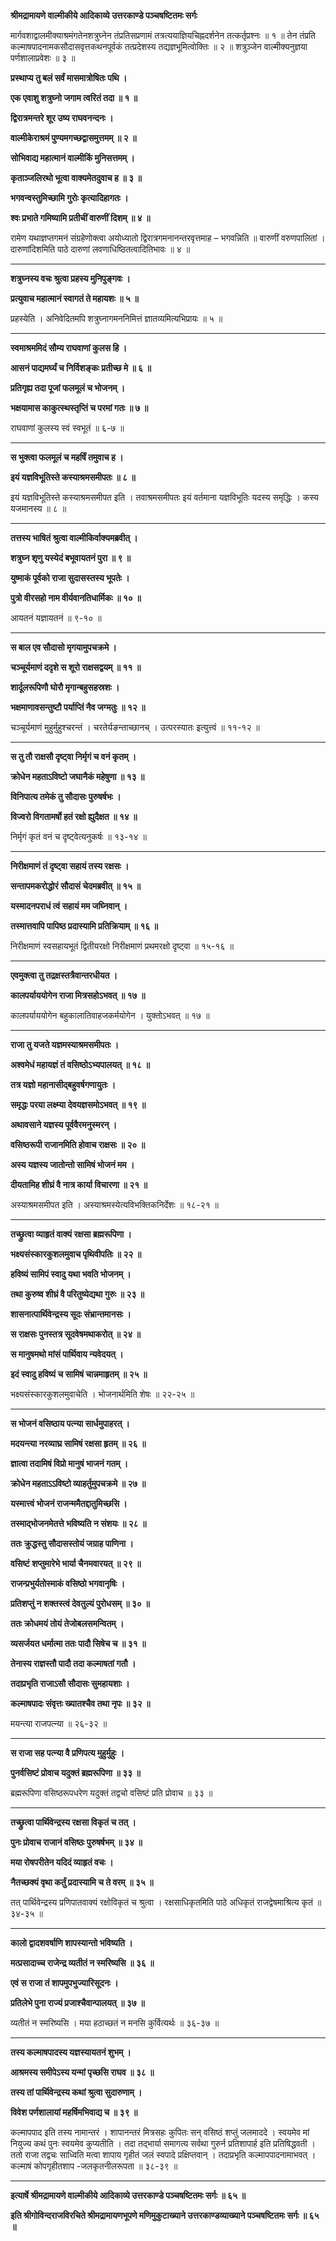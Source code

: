 **श्रीमद्रामायणे वाल्मीकीये आदिकाव्ये उत्तरकाण्डे पञ्चषष्टितमः सर्गः**

मार्गवशाद्वालमीक्याश्रमंगतेनशत्रुघ्नेन तंप्रतिसप्रणामं तत्रत्ययाज्ञियचिह्नदर्शनेन तत्कर्तृप्रश्नः ॥ १ ॥ तेन तंप्रति कल्माषपादनामकसौदासवृत्तकथनपूर्वकं तत्प्रदेशस्य तद्यज्ञभूमित्वोक्तिः ॥ २ ॥ शत्रुञ्जेन वाल्मीक्यनुज्ञया पर्णशालाप्रवेशः ॥ ३ ॥

**प्रस्थाप्य तु बलं सर्वं मासमात्रोषितः पथि ।**

**एक एवाशु शत्रुघ्नो जगाम त्वरितं तदा ॥ १ ॥**

**द्विरात्रमन्तरे शूर उष्य राघवनन्दनः ।**

**वाल्मीकेराश्रमं पुण्यमगच्छद्वासमुत्तमम् ॥ २ ॥**

**सोभिवाद्य महात्मानं वाल्मीकिं मुनिसत्तमम् ।**

**कृताञ्जलिरथो भूत्वा वाक्यमेतदुवाच ह ॥ ३ ॥**

**भगवन्वस्तुमिच्छामि गुरोः कृत्यादिहागतः ।**

**श्वः प्रभाते गमिष्यामि प्रतीचीं वारुणीं दिशम् ॥ ४ ॥**

रामेण यथाज्ञप्तगमनं संग्रहेणोक्त्वा अयोध्यातो द्विरात्रगमनानन्तरवृत्तमाह – भगवन्निति ॥ वारुणीं वरुणपालितां । दारुणांदिशमिति पाठे दारुणां लवणाधिष्ठितत्वादितिभावः ॥ ४ ॥

****

**शत्रुघ्नस्य वचः श्रुत्वा प्रहस्य मुनिपुङ्गवः ।**

**प्रत्युवाच महात्मानं स्वागतं ते महायशः ॥ ५ ॥**

प्रहस्येति । अनिवेदितमपि शत्रुघ्नागमननिमित्तं ज्ञातव्यमित्यभिप्रायः ॥ ५ ॥

****

**स्वमाश्रममिदं सौम्य राघवाणां कुलस हि ।**

**आसनं पाद्यमर्घ्यं च निर्विशङ्कः प्रतीच्छ मे ॥ ६ ॥**

**प्रतिगृह्य तदा पूजां फलमूलं च भोजनम् ।**

**भक्षयामास काकुत्स्थस्तृप्तिं च परमां गतः ॥ ७ ॥**

राघवाणां कुलस्य स्वं स्वभूतं ॥ ६-७ ॥

****

**स भुक्त्वा फलमूलं च महर्षिं तमुवाच ह ।**

**इयं यज्ञविभूतिस्ते कस्याश्रमसमीपतः ॥ ८ ॥**

इयं यज्ञविभूतिस्ते कस्याश्रमसमीपत इति । तवाश्रमसमीपतः इयं वर्तमाना यज्ञविभूतिः यदस्य समृद्धिः । कस्य यजमानस्य ॥ ८ ॥

****

**तत्तस्य भाषितं श्रुत्वा वाल्मीकिर्वाक्यमब्रवीत् ।**

**शत्रुघ्न शृणु यस्येदं बभूवायतनं पुरा ॥ ९ ॥**

**युष्माकं पूर्वको राजा सुदासस्तस्य भूपतेः ।**

**पुत्रो वीरसहो नाम वीर्यवानतिधार्मिकः ॥ १० ॥**

आयतनं यज्ञायतनं ॥ ९-१० ॥

****

**स बाल एव सौदासो मृगयामुपचक्रमे ।**

**चञ्चूर्यमाणं ददृशे स शूरो राक्षसद्वयम् ॥ ११ ॥**

**शार्दूलरूपिणौ घोरौ मृगान्बहुसहस्रशः ।**

**भक्षमाणावसन्तुष्टौ पर्याप्तिं नैव जग्मतुः ॥ १२ ॥**

चञ्चूर्यमाणं मुहुर्मुहुश्चरन्तं । चरतेर्यङन्ताच्छानच् । उत्परस्यातः इत्युत्त्वं ॥ ११-१२ ॥

****

**स तु तौ राक्षसौ दृष्ट्वा निर्मृगं च वनं कृतम् ।**

**क्रोधेन महताऽविष्टो जघानैकं महेषुणा ॥ १३ ॥**

**विनिपात्य तमेकं तु सौदासः पुरुषर्षभः ।**

**विज्वरो विगतामर्षो हतं रक्षो ह्युदैक्षत ॥ १४ ॥**

निर्मृगं कृतं वनं च दृष्ट्वेत्यनुकर्षः ॥ १३-१४ ॥

****

**निरीक्षमाणं तं दृष्ट्वा सहायं तस्य रक्षसः ।**

**सन्तापमकरोद्धोरं सौदासं चेदमब्रवीत् ॥ १५ ॥**

**यस्मादनपराधं त्वं सहायं मम जघ्निवान् ।**

**तस्मात्तवापि पापिष्ठ प्रदास्यामि प्रतिक्रियाम् ॥ १६ ॥**

निरीक्षमाणं स्वसहायभूतं द्वितीयरक्षो निरीक्षमाणं प्रथमरक्षो दृष्ट्वा ॥ १५-१६ ॥

****

**एवमुक्त्वा तु तद्रक्षस्तत्रैवान्तरधीयत ।**

**कालपर्याययोगेन राजा मित्रसहोऽभवत् ॥ १७ ॥**

कालपर्याययोगेन बहुकालातिवाहजकर्मयोगेन । युक्तोऽभवत् ॥ १७ ॥

****

**राजा तु यजते यज्ञमस्याश्रमसमीपतः ।**

**अश्वमेधं महायज्ञं तं वसिष्ठोऽभ्यपालयत् ॥ १८ ॥**

**तत्र यज्ञो महानासीद्बहुवर्षगणायुतः ।**

**समृद्धः परया लक्ष्म्या देवयज्ञसमोऽभवत् ॥ १९ ॥**

**अथावसाने यज्ञस्य पूर्ववैरमनुस्मरन् ।**

**वसिष्ठरूपी राजानमिति होवाच राक्षसः ॥ २० ॥**

**अस्य यज्ञस्य जातोन्तो सामिषं भोजनं मम ।**

**दीयतामिह शीघ्रं वै नात्र कार्या विचारणा ॥ २१ ॥**

अस्याश्रमसमीपत इति । अस्याश्रमस्येत्यविभक्तिकनिर्देशः ॥ १८-२१ ॥

****

**तच्छ्रुत्वा व्याहृतं वाक्यं रक्षसा ब्रह्मरूपिणा ।**

**भक्ष्यसंस्कारकुशलमुवाच पृथिवीपतिः ॥ २२ ॥**

**हविष्यं सामिपं स्वादु यथा भवति भोजनम् ।**

**तथा कुरुष्व शीघ्रं वै परितुष्येद्यथा गुरुः ॥ २३ ॥**

**शासनात्पार्थिवेन्द्रस्य सूदः संभ्रान्तमानसः ।**

**स राक्षसः पुनस्तत्र सूदवेषमथाकरोत् ॥ २४ ॥**

**स मानुषमथो मांसं पार्थिवाय न्यवेदयत् ।**

**इदं स्वादु हविष्यं च सामिषं चान्नमाहृतम् ॥ २५ ॥**

भक्ष्यसंस्कारकुशलमुवाचेति । भोजनार्थमिति शेषः ॥ २२-२५ ॥

****

**स भोजनं वसिष्ठाय पत्न्या सार्धमुपाहरत् ।**

**मदयन्त्या नरव्याघ्र सामिषं रक्षसा हृतम् ॥ २६ ॥**

**ज्ञात्वा तदामिषं विप्रो मानुषं भाजनं गतम् ।**

**क्रोधेन महताऽऽविष्टो व्याहर्तुमुपचक्रमे ॥ २७ ॥**

**यस्मात्त्वं भोजनं राजन्ममैतद्दातुमिच्छसि ।**

**तस्माद्भोजनमेतत्ते भविष्यति न संशयः ॥ २८ ॥**

**ततः क्रुद्धस्तु सौदासस्तोयं जग्राह पाणिना ।**

**वसिष्टं शप्तुमारेभे भार्या चैनमवारयत् ॥ २९ ॥**

**राजन्प्रभुर्यतोस्माकं वसिष्ठो भगवानृषिः ।**

**प्रतिशप्तुं न शक्तस्त्वं देवतुल्यं पुरोधसम् ॥ ३० ॥**

**ततः क्रोधमयं तोयं तेजोबलसमन्वितम् ।**

**व्यसर्जयत धर्मात्मा ततः पादौ सिषेच च ॥ ३१ ॥**

**तेनास्य राज्ञस्तौ पादौ तदा कल्माषतां गतौ ।**

**तदाप्रभृति राजाऽसौ सौदासः सुमहायशाः ।**

**कल्माषपादः संवृत्तः ख्यातश्चैव तथा नृपः ॥ ३२ ॥**

मयन्त्या राजपत्न्या ॥ २६-३२ ॥

****

**स राजा सह पत्न्या वै प्रणिपत्य मुहुर्मुहुः ।**

**पुनर्वसिष्टं प्रोवाच यदुक्तं ब्रह्मरूपिणा ॥ ३३ ॥**

ब्रह्मरूपिणा वसिष्ठरूपधरेण यदुक्तं तद्वचो वसिष्टं प्रति प्रोवाच ॥ ३३ ॥

****

**तच्छ्रुत्वा पार्थिवेन्द्रस्य रक्षसा विकृतं च तत् ।**

**पुनः प्रोवाच राजानं वसिष्ठः पुरुषर्षभम् ॥ ३४ ॥**

**मया रोषपरीतेन यदिदं व्याहृतं वचः ।**

**नैतच्छक्यं वृथा कर्तुं प्रदास्यामि च ते वरम् ॥ ३५ ॥**

तत् पार्थिवेन्द्रस्य प्रणिपातवाक्यं रक्षोविकृतं च श्रुत्वा । रक्षसाधिकृतमिति पाठे अधिकृतं राजद्वेषमाश्रित्य कृतं ॥ ३४-३५ ॥

****

**कालो द्वादशवर्षाणि शापस्यान्तो भविष्यति ।**

**मत्प्रसादाच्च राजेन्द्र व्यतीतं न स्मरिष्यसि ॥ ३६ ॥**

**एवं स राजा तं शापमुपभुज्यारिसूदनः ।**

**प्रतिलेभे पुना राज्यं प्रजाश्चैवान्पालयत् ॥ ३७ ॥**

व्यतीतं न स्मरिष्यसि । मया हठाच्छतं न मनसि कुर्वित्यर्थः ॥ ३६-३७ ॥

****

**तस्य कल्माषपादस्य यज्ञस्यायतनं शुभम् ।**

**आश्रमस्य समीपेऽस्य यन्मां पृच्छसि राघव ॥ ३८ ॥**

**तस्य तां पार्थिवेन्द्रस्य कथां श्रुत्वा सुदारुणाम् ।**

**विवेश पर्णशालायां महर्षिमभिवाद्य च ॥ ३९ ॥**

कल्मापपाद इति तस्य नामान्तरं । शापानन्तरं मित्रसहः कुपितः सन् वसिष्ठं शप्तुं जलमाददे । स्वयमेव मां नियुज्य कथं पुनः स्वयमेव कुप्यतीति । तदा तद्भार्या समागत्य सर्वथा गुरुर्न प्रतिशापार्ह इति प्रतिषिद्धवती । ततो राजा तद्वचः साध्विति मत्वा शापाय गृहीतं जलं स्वपादे प्रक्षिप्तवान् । तदाप्रभृति कल्मापपादनामाभवत् । कल्माषं कोपगृहीतशाप -जलकृतनीलरूपता ॥ ३८-३९ ॥

****

**इत्यार्षे श्रीमद्रामायणे वाल्मीकीये आदिकाव्ये उत्तरकाण्डे पञ्चषष्टितमः सर्गः ॥ ६५ ॥**

**इति श्रीगोविन्दराजविरचिते श्रीमद्रामायणभूपणे मणिमुकुटाख्याने उत्तरकाण्डव्याख्याने पञ्चषष्टितमः सर्गः ॥ ६५ ॥**
